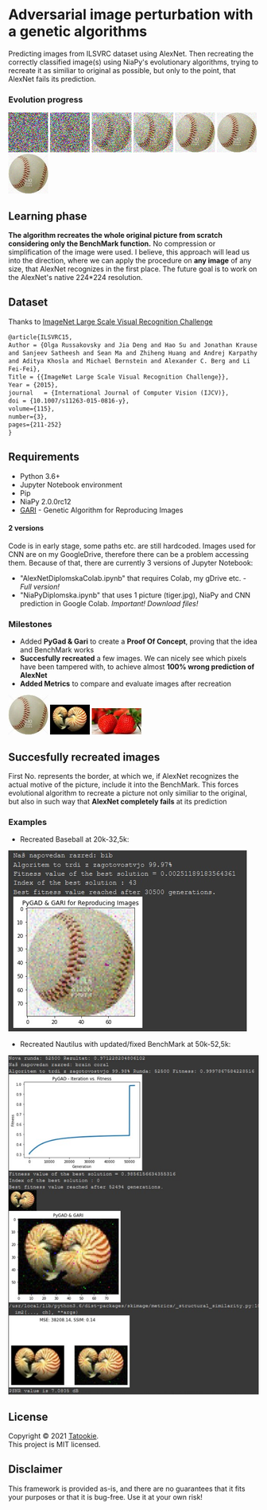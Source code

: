 # Adversarial image perturbation with a genetic algorithms

Predicting images from  ILSVRC dataset using AlexNet. Then recreating the correctly classified image(s) using NiaPy's evolutionary algorithms, trying to recreate it as similiar to original as possible, but only to the point, that AlexNet fails its prediction.

### Evolution progress

![Baseball1](./Images/EvolutionProgress/1.png) ![Baseball1](./Images/EvolutionProgress/1000.png) ![Baseball1](./Images/EvolutionProgress/5000.png) ![Baseball1](./Images/EvolutionProgress/10000.png) ![Baseball1](./Images/EvolutionProgress/25000.png) ![Baseball1](./Images/EvolutionProgress/50000.png) ![Baseball1](./Images/EvolutionProgress/100000.png)

## Learning phase
**The algorithm recreates the whole original picture from scratch considering only the BenchMark function.** No compression or simplification of the image were used. I believe, this approach will lead us into the direction, where we can apply the procedure on **any image** of any size, that AlexNet recognizes in the first place. The future goal is to work on the AlexNet's native 224*224 resolution.

## Dataset

Thanks to [ImageNet Large Scale Visual Recognition Challenge](https://arxiv.org/abs/1409.0575)

```
@article{ILSVRC15,
Author = {Olga Russakovsky and Jia Deng and Hao Su and Jonathan Krause and Sanjeev Satheesh and Sean Ma and Zhiheng Huang and Andrej Karpathy and Aditya Khosla and Michael Bernstein and Alexander C. Berg and Li Fei-Fei},
Title = {{ImageNet Large Scale Visual Recognition Challenge}},
Year = {2015},
journal   = {International Journal of Computer Vision (IJCV)},
doi = {10.1007/s11263-015-0816-y},
volume={115},
number={3},
pages={211-252}
}

```

## Requirements
* Python 3.6+
* Jupyter Notebook environment
* Pip
* NiaPy 2.0.0rc12
* [GARI](https://github.com/ahmedfgad/GARI) - Genetic Algorithm for Reproducing Images

#### 2 versions

Code is in early stage, some paths etc. are still hardcoded. Images used for CNN are on my GoogleDrive, therefore there can be a problem accessing them. Because of that, there are currently 3 versions of Jupyter Notebook:
* "AlexNetDiplomskaColab.ipynb" that requires Colab, my gDrive etc. - *Full version!*
* "NiaPyDiplomska.ipynb" that uses 1 picture (tiger.jpg), NiaPy and CNN prediction in Google Colab. *Important! Download files!*

### Milestones
* Added **PyGad & Gari** to create a **Proof Of Concept**, proving that the idea and BenchMark works
* **Succesfully recreated** a few images. We can nicely see which pixels have been tampered with, to achieve almost **100% wrong prediction of AlexNet**
* **Added Metrics** to compare and evaluate images after recreation

![Baseball](./Images/bejzbol80-80.JPEG?raw=true) ![Nautilus](./Images/nautilus80-60.JPEG?raw=true) ![Strawberry](./Images/strawberries100-53.jpg?raw=true) 

## Succesfully recreated images

First No. represents the border, at which we, if AlexNet recognizes the actual motive of the picture, include it into the BenchMark. This forces evolutional algorithm to recreate a picture not only similiar to the original, but also in such way that **AlexNet completely fails** at its prediction

### Examples

* Recreated Baseball at 20k-32,5k: 

![BaseballRecreated](./Pygad%20Recreated/20000-32500Baseball-Bib.jpg?raw=true) 

* Recreated Nautilus with updated/fixed BenchMark at 50k-52,5k: 

![RecreatedNautilus](./Pygad%20Recreated/50000-52500Nautilus-BrainCoral.jpg?raw=true) 


## License

Copyright © 2021 [Tatookie](https://github.com/KukovecRok). <br /> 
This project is MIT licensed.

## Disclaimer

This framework is provided as-is, and there are no guarantees that it fits your purposes or that it is bug-free. Use it at your own risk!

